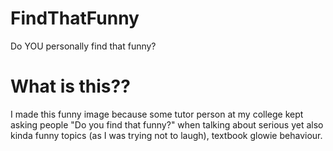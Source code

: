 # FindThatFunny
 Do YOU personally find that funny?

# What is this??
I made this funny image because some tutor person at my college kept asking people "Do you find that funny?" when talking about serious yet also kinda funny topics (as I was trying not to laugh), textbook glowie behaviour.
